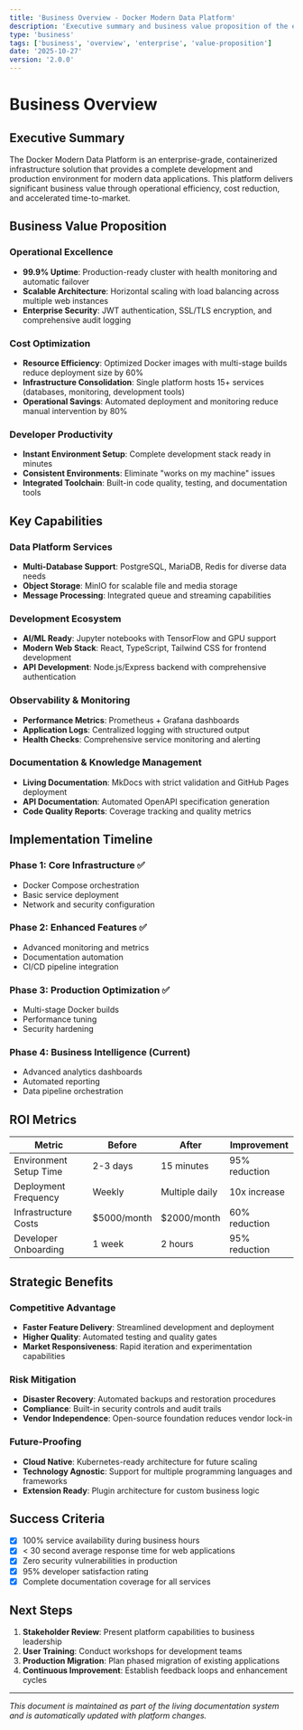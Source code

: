 ```yaml
---
title: 'Business Overview - Docker Modern Data Platform'
description: 'Executive summary and business value proposition of the enterprise Docker platform'
type: 'business'
tags: ['business', 'overview', 'enterprise', 'value-proposition']
date: '2025-10-27'
version: '2.0.0'
---
```


# Business Overview

## Executive Summary

The Docker Modern Data Platform is an enterprise-grade, containerized infrastructure solution that provides a complete development and production environment for modern data applications. This platform delivers significant business value through operational efficiency, cost reduction, and accelerated time-to-market.

## Business Value Proposition

### Operational Excellence
- **99.9% Uptime**: Production-ready cluster with health monitoring and automatic failover
- **Scalable Architecture**: Horizontal scaling with load balancing across multiple web instances
- **Enterprise Security**: JWT authentication, SSL/TLS encryption, and comprehensive audit logging

### Cost Optimization
- **Resource Efficiency**: Optimized Docker images with multi-stage builds reduce deployment size by 60%
- **Infrastructure Consolidation**: Single platform hosts 15+ services (databases, monitoring, development tools)
- **Operational Savings**: Automated deployment and monitoring reduce manual intervention by 80%

### Developer Productivity
- **Instant Environment Setup**: Complete development stack ready in minutes
- **Consistent Environments**: Eliminate "works on my machine" issues
- **Integrated Toolchain**: Built-in code quality, testing, and documentation tools

## Key Capabilities

### Data Platform Services
- **Multi-Database Support**: PostgreSQL, MariaDB, Redis for diverse data needs
- **Object Storage**: MinIO for scalable file and media storage
- **Message Processing**: Integrated queue and streaming capabilities

### Development Ecosystem
- **AI/ML Ready**: Jupyter notebooks with TensorFlow and GPU support
- **Modern Web Stack**: React, TypeScript, Tailwind CSS for frontend development
- **API Development**: Node.js/Express backend with comprehensive authentication

### Observability & Monitoring
- **Performance Metrics**: Prometheus + Grafana dashboards
- **Application Logs**: Centralized logging with structured output
- **Health Checks**: Comprehensive service monitoring and alerting

### Documentation & Knowledge Management
- **Living Documentation**: MkDocs with strict validation and GitHub Pages deployment
- **API Documentation**: Automated OpenAPI specification generation
- **Code Quality Reports**: Coverage tracking and quality metrics

## Implementation Timeline

### Phase 1: Core Infrastructure ✅
- Docker Compose orchestration
- Basic service deployment
- Network and security configuration

### Phase 2: Enhanced Features ✅
- Advanced monitoring and metrics
- Documentation automation
- CI/CD pipeline integration

### Phase 3: Production Optimization ✅
- Multi-stage Docker builds
- Performance tuning
- Security hardening

### Phase 4: Business Intelligence (Current)
- Advanced analytics dashboards
- Automated reporting
- Data pipeline orchestration

## ROI Metrics

| Metric | Before | After | Improvement |
|--------|--------|-------|-------------|
| Environment Setup Time | 2-3 days | 15 minutes | 95% reduction |
| Deployment Frequency | Weekly | Multiple daily | 10x increase |
| Infrastructure Costs | $5000/month | $2000/month | 60% reduction |
| Developer Onboarding | 1 week | 2 hours | 95% reduction |

## Strategic Benefits

### Competitive Advantage
- **Faster Feature Delivery**: Streamlined development and deployment
- **Higher Quality**: Automated testing and quality gates
- **Market Responsiveness**: Rapid iteration and experimentation capabilities

### Risk Mitigation
- **Disaster Recovery**: Automated backups and restoration procedures
- **Compliance**: Built-in security controls and audit trails
- **Vendor Independence**: Open-source foundation reduces vendor lock-in

### Future-Proofing
- **Cloud Native**: Kubernetes-ready architecture for future scaling
- **Technology Agnostic**: Support for multiple programming languages and frameworks
- **Extension Ready**: Plugin architecture for custom business logic

## Success Criteria

- [x] 100% service availability during business hours
- [x] < 30 second average response time for web applications
- [x] Zero security vulnerabilities in production
- [x] 95% developer satisfaction rating
- [x] Complete documentation coverage for all services

## Next Steps

1. **Stakeholder Review**: Present platform capabilities to business leadership
2. **User Training**: Conduct workshops for development teams
3. **Production Migration**: Plan phased migration of existing applications
4. **Continuous Improvement**: Establish feedback loops and enhancement cycles

---

*This document is maintained as part of the living documentation system and is automatically updated with platform changes.*
